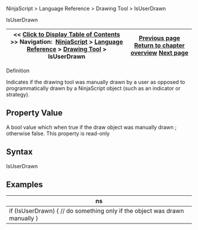 ﻿
NinjaScript > Language Reference > Drawing Tool > IsUserDrawn

IsUserDrawn

| << [Click to Display Table of Contents](isuserdrawn.md) >> **Navigation:**     [NinjaScript](ninjascript.md) > [Language Reference](language_reference_wip.md) > [Drawing Tool](drawing_tools.md) > IsUserDrawn | [Previous page](islocked.md) [Return to chapter overview](drawing_tools.md) [Next page](onbarschanged.md) |
| --- | --- |
Definition  

Indicates if the drawing tool was manually drawn by a user as opposed to programmatically drawn by a NinjaScript object (such as an indicator or strategy).
 
## Property Value
A bool value which when true if the draw object was manually drawn ; otherwise false. This property is read-only
 
## Syntax
IsUserDrawn
## 
## Examples

| ns |
| --- |
| if (IsUserDrawn) {   // do something only if the object was drawn manually } |
